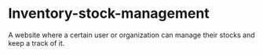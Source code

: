 # Inventory-stock-management
A website where a certain user or organization can manage their stocks and keep a track of it.
